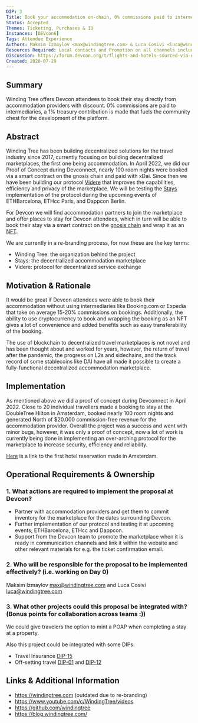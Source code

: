 ```yaml
---
DIP: 3
Title: Book your accommodation on-chain, 0% commissions paid to intermediaries.
Status: Accepted
Themes: Ticketing, Purchases & ID
Instances: [DEVcon6]
Tags: Attendee Experience
Authors: Maksim Izmaylov <max@windingtree.com> & Luca Cosivi <luca@windingtree.com>
Resources Required: Local contacts and Promotion on all channels including website
Discussion: https://forum.devcon.org/t/flights-and-hotels-sourced-via-decentralized-marketplace/42
Created: 2020-07-29
---
```


## Summary

Winding Tree offers Devcon attendees to book their stay directly from accommodation providers with discount. 0% commissions are paid to intermediaries, a 1% treasury contribution is made that fuels the community chest for the development of the platform.

## Abstract

Winding Tree has been building decentralized solutions for the travel industry since 2017, currently focusing on building decentralized marketplaces, the first one being accommodation. In April 2022, we did our Proof of Concept during Devconnect, nearly 100 room nights were booked via a smart contract on the gnosis chain and paid with xDai. Since then we have been building our protocol [Videre](https://github.com/windingtree/videre) that improves the capabilities, efficiency and privacy of the marketplace. We will be testing the [Stays](https://github.com/windingtree/win-stays) implementation of the protocol during the upcoming events of ETHBarcelona, ETHcc Paris, and Dappcon Berlin. 

For Devcon we will find accommodation partners to join the marketplace and offer places to stay for Devcon attendees, which in turn will be able to book their stay via a smart contract on the [gnosis chain](https://poa.gitbook.io/xdai/) and wrap it as an [NFT](https://github.com/ethereum/EIPs/blob/master/EIPS/eip-721.md).

We are currently in a re-branding process, for now these are the key terms:
- Winding Tree: the organization behind the project
- Stays: the decentralized accommodation marketplace
- Videre: protocol for decentralized service exchange

## Motivation & Rationale

It would be great if Devcon attendees were able to book their accommodation without using intermediaries like Booking.com or Expedia that take on average 15-20% commissions on bookings. Additionally, the ability to use cryptocurrency to book and wrapping the booking as an NFT gives a lot of convenience and added benefits such as easy transferability of the booking. 

The use of blockchain to decentralized travel marketplaces is not novel and has been thought about and worked for years, however, the return of travel after the pandemic, the progress on L2s and sidechains, and the track record of some stablecoins like DAI have all made it possible to create a fully-functional decentralized accommodation marketplace.

## Implementation

As mentioned above we did a proof of concept during Devconnect in April 2022. Close to 20 individual travellers made a booking to stay at the DoubleTree Hilton in Amsterdam, booked nearly 100 room nights and generated North of $20.000 commission-free revenue for the accommodation provider. Overall the project was a success and went with minor bugs, however, it was only a proof of concept, now a lot of work is currently being done in implementing an over-arching protocol for the marketplace to increase security, efficiency and reliability. 

[Here](https://blockscout.com/xdai/mainnet/tx/0x5be54e824087011b3fc1d12803f8da515e5859eb302d86642e7b8a4076451451) is a link to the first hotel reservation made in Amsterdam.

## Operational Requirements & Ownership

### 1. What actions are required to implement the proposal at Devcon?

- Partner with accommodation providers and get them to commit inventory for the marketplace for the dates surrounding Devcon.
- Further implementation of our protocol and testing it at upcoming events; ETHBarcelona, ETHcc and Dappcon.
- Support from the Devcon team to promote the marketplace when it is ready in communication channels and link it within the website and other relevant materials for e.g. the ticket confirmation email.

### 2. Who will be responsible for the proposal to be implemented effectively? (i.e. working on Day 0)

Maksim Izmaylov <max@windingtree.com> and Luca Cosivi <luca@windingtree.com>

### 3. What other projects could this proposal be integrated with? (Bonus points for collaboration across teams :))

We could give travelers the option to mint a POAP when completing a stay at a property. 

Also this project could be integrated with some DIPs:
- Travel Insurance [DIP-15](https://github.com/efdevcon/DIPs/blob/master/DIPs/DIP-15.md)
- Off-setting travel [DIP-01](https://github.com/efdevcon/DIPs/blob/master/DIPs/DIP-1.md) and [DIP-12](https://github.com/efdevcon/DIPs/blob/master/DIPs/DIP-12.md)

## Links & Additional Information

- https://windingtree.com (outdated due to re-branding)
- https://www.youtube.com/c/WindingTree/videos
- https://github.com/windingtree
- https://blog.windingtree.com/
